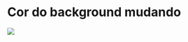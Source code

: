 # Cor do background mudando

![](https://user-images.githubusercontent.com/37448340/90352994-61eecc00-e01b-11ea-90db-d0fabc5036ab.gif)